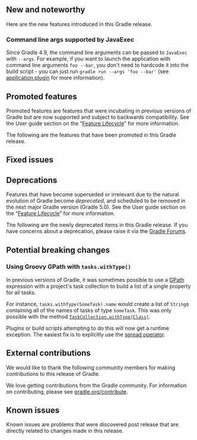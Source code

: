 ## New and noteworthy

Here are the new features introduced in this Gradle release.

### Command line args supported by JavaExec

Since Gradle 4.9, the command line arguments can be passed to `JavaExec` with `--args`. For example, if you want to launch the application with command line arguments `foo --bar`, 
you don't need to hardcode it into the build script - you can just run `gradle run --args 'foo --bar'` (see [application plugin](userguide/application_plugin.html) for more information).

<!--
IMPORTANT: if this is a patch release, ensure that a prominent link is included in the foreword to all releases of the same minor stream.
Add-->

<!--
### Example new and noteworthy
-->

## Promoted features

Promoted features are features that were incubating in previous versions of Gradle but are now supported and subject to backwards compatibility.
See the User guide section on the “[Feature Lifecycle](userguide/feature_lifecycle.html)” for more information.

The following are the features that have been promoted in this Gradle release.

<!--
### Example promoted
-->

## Fixed issues

## Deprecations

Features that have become superseded or irrelevant due to the natural evolution of Gradle become *deprecated*, and scheduled to be removed
in the next major Gradle version (Gradle 5.0). See the User guide section on the “[Feature Lifecycle](userguide/feature_lifecycle.html)” for more information.

The following are the newly deprecated items in this Gradle release. If you have concerns about a deprecation, please raise it via the [Gradle Forums](https://discuss.gradle.org).

<!--
### Example deprecation
-->

## Potential breaking changes

<!--
### Example breaking change
-->

### Using Groovy GPath with `tasks.withType()`

In previous versions of Gradle, it was sometimes possible to use a [GPath](http://docs.groovy-lang.org/latest/html/documentation/#gpath_expressions) expression with a project's task collection to build a list of a single property for all tasks.

For instance, `tasks.withType(SomeTask).name` would create a list of `String`s containing all of the names of tasks of type `SomeTask`. This was only possible with the method [`TaskCollection.withType(Class)`](javadoc/org/gradle/api/tasks/TaskCollection.html#withType-java.lang.Class-).

Plugins or build scripts attempting to do this will now get a runtime exception.  The easiest fix is to explicitly use the [spread operator](http://docs.groovy-lang.org/latest/html/documentation/#_spread_operator).

## External contributions

We would like to thank the following community members for making contributions to this release of Gradle.

<!--
 - [Some person](https://github.com/some-person) - fixed some issue (gradle/gradle#1234)
-->

We love getting contributions from the Gradle community. For information on contributing, please see [gradle.org/contribute](https://gradle.org/contribute).

## Known issues

Known issues are problems that were discovered post release that are directly related to changes made in this release.

